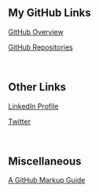 ## My GitHub Links

[GitHub Overview](https://github.com/ismccarthy)

[GitHub Repositories](https://github.com/ismccarthy?tab=repositories)

<br>

## Other Links

[LinkedIn Profile](https://www.linkedin.com/in/ismccarthy/)

[Twitter](https://twitter.com/iansmccarthy)

<br>

## Miscellaneous

[A GitHub Markup Guide](https://guides.github.com/features/mastering-markdown/)
